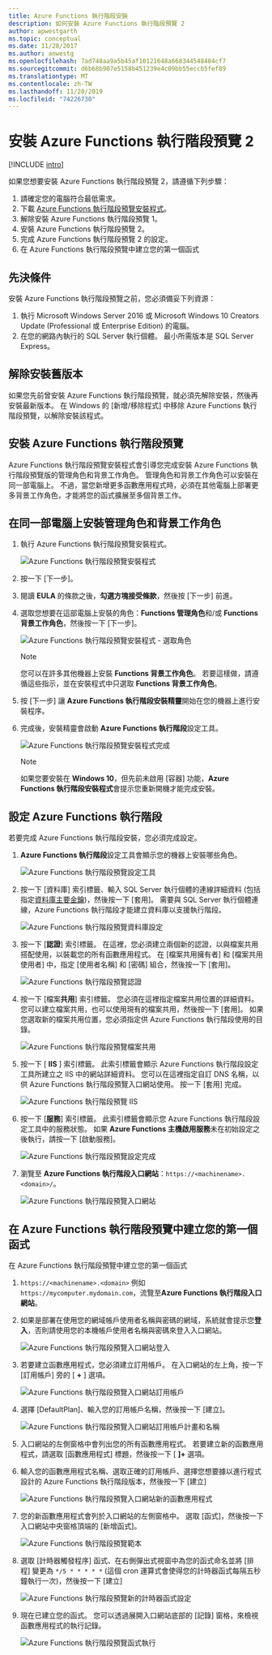 ```yaml
---
title: Azure Functions 執行階段安裝
description: 如何安裝 Azure Functions 執行階段預覽 2
author: apwestgarth
ms.topic: conceptual
ms.date: 11/28/2017
ms.author: anwestg
ms.openlocfilehash: 7ad748aa9a5b45af10121648a668344548484cf7
ms.sourcegitcommit: d6b68b907e5158b451239e4c09bb55eccb5fef89
ms.translationtype: MT
ms.contentlocale: zh-TW
ms.lasthandoff: 11/20/2019
ms.locfileid: "74226730"
---
```

# <a name="install-the-azure-functions-runtime-preview-2"></a>安裝 Azure Functions 執行階段預覽 2

[!INCLUDE [intro](../../includes/functions-runtime-preview-note.md)]

如果您想要安裝 Azure Functions 執行階段預覽 2，請遵循下列步驟：

1. 請確定您的電腦符合最低需求。
1. 下載 [Azure Functions 執行階段預覽安裝程式](https://aka.ms/azafrv2)。
1. 解除安裝 Azure Functions 執行階段預覽 1。
1. 安裝 Azure Functions 執行階段預覽 2。
1. 完成 Azure Functions 執行階段預覽 2 的設定。
1. 在 Azure Functions 執行階段預覽中建立您的第一個函式

## <a name="prerequisites"></a>先決條件

安裝 Azure Functions 執行階段預覽之前，您必須備妥下列資源：

1. 執行 Microsoft Windows Server 2016 或 Microsoft Windows 10 Creators Update (Professional 或 Enterprise Edition) 的電腦。
1. 在您的網路內執行的 SQL Server 執行個體。  最小所需版本是 SQL Server Express。

## <a name="uninstall-previous-version"></a>解除安裝舊版本

如果您先前曾安裝 Azure Functions 執行階段預覽，就必須先解除安裝，然後再安裝最新版本。  在 Windows 的 [新增/移除程式] 中移除 Azure Functions 執行階段預覽，以解除安裝該程式。

## <a name="install-the-azure-functions-runtime-preview"></a>安裝 Azure Functions 執行階段預覽

Azure Functions 執行階段預覽安裝程式會引導您完成安裝 Azure Functions 執行階段預覽版的管理角色和背景工作角色。  管理角色和背景工作角色可以安裝在同一部電腦上。  不過，當您新增更多函數應用程式時，必須在其他電腦上部署更多背景工作角色，才能將您的函式擴展至多個背景工作。

## <a name="install-the-management-and-worker-role-on-the-same-machine"></a>在同一部電腦上安裝管理角色和背景工作角色

1. 執行 Azure Functions 執行階段預覽安裝程式。

    ![Azure Functions 執行階段預覽安裝程式][1]

1. 按一下 [下一步]。
1. 閱讀 **EULA** 的條款之後，**勾選方塊接受條款**，然後按 [下一步] 前進。
1. 選取您想要在這部電腦上安裝的角色：**Functions 管理角色**和/或 **Functions 背景工作角色**，然後按一下 [下一步]。

    ![Azure Functions 執行階段預覽安裝程式 - 選取角色][3]

    > [!NOTE]
    > 您可以在許多其他機器上安裝 **Functions 背景工作角色**。 若要這樣做，請遵循這些指示，並在安裝程式中只選取 **Functions 背景工作角色**。

1. 按 [下一步] 讓 **Azure Functions 執行階段安裝精靈**開始在您的機器上進行安裝程序。
1. 完成後，安裝精靈會啟動 **Azure Functions 執行階段**設定工具。

    ![Azure Functions 執行階段預覽安裝程式完成][6]

    > [!NOTE]
    > 如果您要安裝在 **Windows 10**，但先前未啟用 [容器] 功能，**Azure Functions 執行階段安裝程式**會提示您重新開機才能完成安裝。

## <a name="configure-the-azure-functions-runtime"></a>設定 Azure Functions 執行階段

若要完成 Azure Functions 執行階段安裝，您必須完成設定。

1. **Azure Functions 執行階段**設定工具會顯示您的機器上安裝哪些角色。

    ![Azure Functions 執行階段預覽設定工具][7]

1. 按一下 [資料庫] 索引標籤、輸入 SQL Server 執行個體的連線詳細資料 (包括指定[資料庫主要金鑰](https://docs.microsoft.com/sql/relational-databases/security/encryption/sql-server-and-database-encryption-keys-database-engine))，然後按一下 [套用]。  需要與 SQL Server 執行個體連線，Azure Functions 執行階段才能建立資料庫以支援執行階段。

    ![Azure Functions 執行階段預覽資料庫設定][8]

1. 按一下 [**認證**] 索引標籤。 在這裡，您必須建立兩個新的認證，以與檔案共用搭配使用，以裝載您的所有函數應用程式。  在 [檔案共用擁有者] 和 [檔案共用使用者] 中，指定 [使用者名稱] 和 [密碼] 組合，然後按一下 [套用]。

    ![Azure Functions 執行階段預覽認證][9]

1. 按一下 [檔案**共用**] 索引標籤。 您必須在這裡指定檔案共用位置的詳細資料。  您可以建立檔案共用，也可以使用現有的檔案共用，然後按一下 [套用]。  如果您選取新的檔案共用位置，您必須指定供 Azure Functions 執行階段使用的目錄。

    ![Azure Functions 執行階段預覽檔案共用][10]

1. 按一下 [ **IIS** ] 索引標籤。 此索引標籤會顯示 Azure Functions 執行階段設定工具所建立之 IIS 中的網站詳細資料。  您可以在這裡指定自訂 DNS 名稱，以供 Azure Functions 執行階段預覽入口網站使用。  按一下 [套用] 完成。

    ![Azure Functions 執行階段預覽 IIS][11]

1. 按一下 [**服務**] 索引標籤。 此索引標籤會顯示您 Azure Functions 執行階段設定工具中的服務狀態。  如果 **Azure Functions 主機啟用服務**未在初始設定之後執行，請按一下 [啟動服務]。

    ![Azure Functions 執行階段預覽設定完成][12]

1. 瀏覽至 **Azure Functions 執行階段入口網站**：`https://<machinename>.<domain>/`。

    ![Azure Functions 執行階段預覽入口網站][13]

## <a name="create-your-first-function-in-azure-functions-runtime-preview"></a>在 Azure Functions 執行階段預覽中建立您的第一個函式

在 Azure Functions 執行階段預覽中建立您的第一個函式

1. `https://<machinename>.<domain>` 例如 `https://mycomputer.mydomain.com`，流覽至**Azure Functions 執行階段入口網站**。

1. 如果是部署在使用您的網域帳戶使用者名稱與密碼的網域，系統就會提示您**登入**，否則請使用您的本機帳戶使用者名稱與密碼來登入入口網站。

    ![Azure Functions 執行階段預覽入口網站登入][14]

1. 若要建立函數應用程式，您必須建立訂用帳戶。  在入口網站的左上角，按一下 [訂用帳戶] 旁的 [ **+** ] 選項。

    ![Azure Functions 執行階段預覽入口網站訂用帳戶][15]

1. 選擇 [DefaultPlan]、輸入您的訂用帳戶名稱，然後按一下 [建立]。

    ![Azure Functions 執行階段預覽入口網站訂用帳戶計畫和名稱][16]

1. 入口網站的左側窗格中會列出您的所有函數應用程式。  若要建立新的函數應用程式，請選取 [函數應用程式] 標題，然後按一下 [ **]+** 選項。

1. 輸入您的函數應用程式名稱、選取正確的訂用帳戶、選擇您想要據以進行程式設計的 Azure Functions 執行階段版本，然後按一下 [建立]

    ![Azure Functions 執行階段預覽入口網站新的函數應用程式][17]

1. 您的新函數應用程式會列於入口網站的左側窗格中。  選取 [函式]，然後按一下入口網站中央窗格頂端的 [新增函式]。

    ![Azure Functions 執行階段預覽範本][18]

1. 選取 [計時器觸發程序] 函式、在右側彈出式視窗中為您的函式命名並將 [排程] 變更為 `*/5 * * * * *` (這個 cron 運算式會使得您的計時器函式每隔五秒鐘執行一次)，然後按一下 [建立]

    ![Azure Functions 執行階段預覽新的計時器函式設定][19]

1. 現在已建立您的函式。  您可以透過展開入口網站底部的 [記錄] 窗格，來檢視函數應用程式的執行記錄。

    ![Azure Functions 執行階段預覽函式執行][20]

<!--Image references-->
[1]: ./media/functions-runtime-install/AzureFunctionsRuntime_Installer1.png
[2]: ./media/functions-runtime-install/AzureFunctionsRuntime_Installer2-EULA.png
[3]: ./media/functions-runtime-install/AzureFunctionsRuntime_Installer3-ChooseRoles.png
[4]: ./media/functions-runtime-install/AzureFunctionsRuntime_Installer4-Install.png
[5]: ./media/functions-runtime-install/AzureFunctionsRuntime_Installer5-Progress.png
[6]: ./media/functions-runtime-install/AzureFunctionsRuntime_Installer6-InstallComplete.png
[7]: ./media/functions-runtime-install/AzureFunctionsRuntime_Configuration1.png
[8]: ./media/functions-runtime-install/AzureFunctionsRuntime_Configuration2_SQL.png
[9]: ./media/functions-runtime-install/AzureFunctionsRuntime_Configuration3_Credentials.png
[10]: ./media/functions-runtime-install/AzureFunctionsRuntime_Configuration4_Fileshare.png
[11]: ./media/functions-runtime-install/AzureFunctionsRuntime_Configuration5_IIS.png
[12]: ./media/functions-runtime-install/AzureFunctionsRuntime_Configuration6_Services.png
[13]: ./media/functions-runtime-install/AzureFunctionsRuntime_Portal.png
[14]: ./media/functions-runtime-install/AzureFunctionsRuntime_Portal_Login.png
[15]: ./media/functions-runtime-install/AzureFunctionsRuntime_Portal_Subscriptions.png
[16]: ./media/functions-runtime-install/AzureFunctionsRuntime_Portal_Subscriptions1.png
[17]: ./media/functions-runtime-install/AzureFunctionsRuntime_Portal_NewFunctionApp.png
[18]: ./media/functions-runtime-install/AzureFunctionsRuntime_v1FunctionsTemplates.png
[19]: ./media/functions-runtime-install/AzureFunctionsRuntime_Portal_NewTimerFunction.png
[20]: ./media/functions-runtime-install/AzureFunctionsRuntime_Portal_RunningV2Function.png
